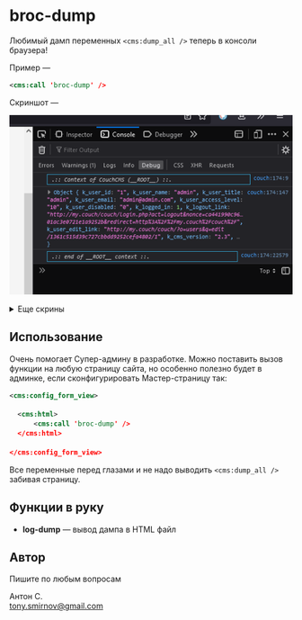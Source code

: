 # broc-dump

Любимый дамп переменных `<cms:dump_all />` теперь в консоли браузера!

Пример —

```xml
<cms:call 'broc-dump' />
```

Скриншот —

![debug-var-dump](img/broc-dump.png)

<details><summary>Еще скрины</summary>

![dump1](img/example-part1.png)
![dump1](img/example-part2.png)

</details>

## Использование

Очень помогает Супер-админу в разработке. Можно поставить вызов функции на любую страницу сайта, но особенно полезно будет в админке, если сконфигурировать Мастер-страницу так:

```xml
<cms:config_form_view>

  <cms:html>
      <cms:call 'broc-dump' />
  </cms:html>

</cms:config_form_view>
```

Все переменные перед глазами и не надо выводить `<cms:dump_all />` забивая страницу.

## Функции в руку

* **log-dump** — вывод дампа в HTML файл

## Автор

Пишите по любым вопросам

Антон С.\
tony.smirnov@gmail.com
